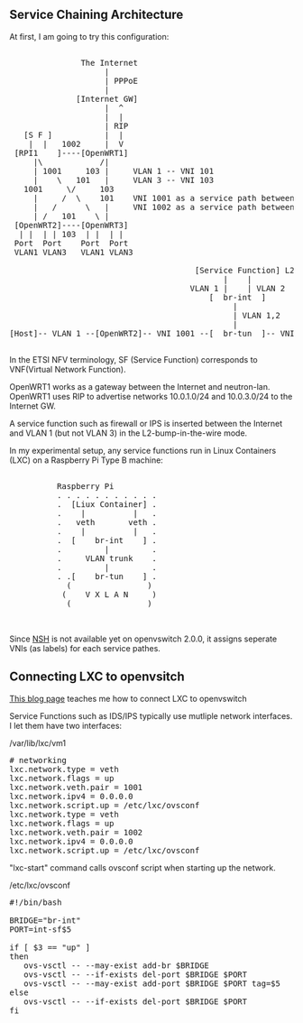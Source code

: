 Service Chaining Architecture
-----------------------------

At first, I am going to try this configuration:

<pre>

               The Internet
                    |
                    | PPPoE
                    |
              [Internet GW]
                    |  ^
                    |  |
                    | RIP
   [S F ]           |  |
    |  |   1002     |  V
 [RPI1    ]----[OpenWRT1]
     |\            /|
     | 1001     103 |     VLAN 1 -- VNI 101
     |    \   101   |     VLAN 3 -- VNI 103
   1001     \/     103
     |     /  \    101    VNI 1001 as a service path between SF and OpenWRT2 and 3.
     |   /      \   |     VNI 1002 as a service path between SF and OpenWRT1.
     | /   101    \ | 
 [OpenWRT2]----[OpenWRT3]
  | |  | | 103  | |  | |
 Port  Port    Port  Port
 VLAN1 VLAN3   VLAN1 VLAN3

                                       [Service Function] L2 bump in the wire
                                             |    |
                                      VLAN 1 |    | VLAN 2
                                          [  br-int  ]
                                               |
                                               | VLAN 1,2
                                               |
[Host]-- VLAN 1 --[OpenWRT2]-- VNI 1001 --[  br-tun  ]-- VNI 1002 --[OpenWRT1]---[Internet GW]

</pre>

In the ETSI NFV terminology, SF (Service Function) corresponds to VNF(Virtual Network Function).

OpenWRT1 works as a gateway between the Internet and neutron-lan. 
OpenWRT1 uses RIP to advertise networks 10.0.1.0/24 and 10.0.3.0/24 to the Internet GW.

A service function such as firewall or IPS is inserted between the Internet and VLAN 1 (but not VLAN 3) in the L2-bump-in-the-wire mode.

In my experimental setup, any service functions run in Linux Containers (LXC) on a Raspberry Pi Type B machine:

<pre>

          Raspberry Pi
          . . . . . . . . . . . 
          .  [Liux Container] .
          .    |          |   .
          .   veth       veth .
          .    |          |   .
          .  [    br-int    ] .
          .         |         .
          .     VLAN trunk    .
          .         |         . 
          . .[    br-tun    ] .
            (                )
           (    V X L A N     )
            (                )
            

</pre>


Since [NSH](www.ietf.org/id/draft-quinn-nsh) is not available yet on openvswitch 2.0.0, it assigns seperate VNIs (as labels) for each service pathes.

Connecting LXC to openvsitch
----------------------------

[This blog page](http://blog.scottlowe.org/2014/01/23/automatically-connecting-lxc-to-open-vswitch/) teaches me how to connect LXC to openvswitch


Service Functions such as IDS/IPS typically use mutliple network interfaces. I let them have two interfaces:

/var/lib/lxc/vm1

<pre>
# networking
lxc.network.type = veth
lxc.network.flags = up
lxc.network.veth.pair = 1001
lxc.network.ipv4 = 0.0.0.0
lxc.network.script.up = /etc/lxc/ovsconf
lxc.network.type = veth
lxc.network.flags = up
lxc.network.veth.pair = 1002
lxc.network.ipv4 = 0.0.0.0
lxc.network.script.up = /etc/lxc/ovsconf
</pre>

"lxc-start" command calls ovsconf script when starting up the network.

/etc/lxc/ovsconf

<pre>
#!/bin/bash

BRIDGE="br-int"
PORT=int-sf$5

if [ $3 == "up" ]
then
   ovs-vsctl -- --may-exist add-br $BRIDGE
   ovs-vsctl -- --if-exists del-port $BRIDGE $PORT
   ovs-vsctl -- --may-exist add-port $BRIDGE $PORT tag=$5
else
   ovs-vsctl -- --if-exists del-port $BRIDGE $PORT
fi
</pre>

